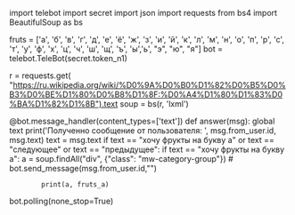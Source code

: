 import telebot
import secret
import json
import requests
from bs4 import BeautifulSoup as bs

fruts = ['а', 'б', 'в', 'г', 'д', 'е', 'ё', 'ж', 'з', 'и', 'й', 'к', 'л', 'м', 'н', 'о', 'п', 'р', 'с', 'т', 'у', 'ф', 'х', 'ц', 'ч', 'ш', 'щ', 'ъ', 'ы','ь', "э", "ю", "я"]
bot = telebot.TeleBot(secret.token_n1)

r = requests.get( "https://ru.wikipedia.org/wiki/%D0%9A%D0%B0%D1%82%D0%B5%D0%B3%D0%BE%D1%80%D0%B8%D1%8F:%D0%A4%D1%80%D1%83%D0%BA%D1%82%D1%8B").text
soup = bs(r, 'lxml')

@bot.message_handler(content_types=['text'])
def answer(msg):
    global text
    print('Полученно сообщение от пользователя: ', msg.from_user.id, msg.text)
    text = msg.text
    if text == "хочу фрукты на букву а" or text == "следующее" or text == "предыдущее":
        if text == "хочу фрукты на букву а":
            a = soup.findAll("div", {"class": "mw-category-group"})
           # bot.send_message(msg.from_user.id,"")

            print(a, fruts_a)
bot.polling(none_stop=True)
